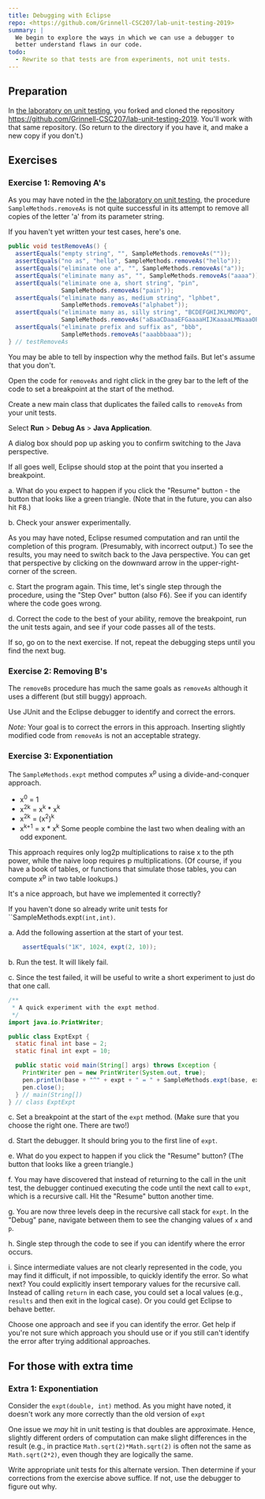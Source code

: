 ```yaml
--- 
title: Debugging with Eclipse
repo: <https://github.com/Grinnell-CSC207/lab-unit-testing-2019>
summary: |
  We begin to explore the ways in which we can use a debugger to
  better understand flaws in our code.
todo:
  - Rewrite so that tests are from experiments, not unit tests.
---
```


Preparation
-----------

In [the laboratory on unit testing](../labs/unit-testing), you
forked and cloned the repository
<https://github.com/Grinnell-CSC207/lab-unit-testing-2019>.  You'll
work with that same repository.  (So return to the directory if you
have it, and make a new copy if you don't.)

Exercises
---------

### Exercise 1: Removing A's

As you may have noted in the [the laboratory on unit
testing](../labs/unit-testing.html), the procedure `SampleMethods.removeAs`
is not quite successful in its attempt to remove all copies of the
letter 'a' from its parameter string.

If you haven't yet written your test cases, here's one.

```java
public void testRemoveAs() {
  assertEquals("empty string", "", SampleMethods.removeAs(""));
  assertEquals("no as", "hello", SampleMethods.removeAs("hello"));
  assertEquals("eliminate one a", "", SampleMethods.removeAs("a"));
  assertEquals("eliminate many as", "", SampleMethods.removeAs("aaaa"));
  assertEquals("eliminate one a, short string", "pin", 
               SampleMethods.removeAs("pain"));
  assertEquals("eliminate many as, medium string", "lphbet", 
               SampleMethods.removeAs("alphabet"));
  assertEquals("eliminate many as, silly string", "BCDEFGHIJKLMNOPQ",
               SampleMethods.removeAs("aBaaCDaaaEFGaaaaHIJKaaaaLMNaaaOPaaQa"));
  assertEquals("eliminate prefix and suffix as", "bbb",
               SampleMethods.removeAs("aaabbbaaa"));
} // testRemoveAs
```

You may be able to tell by inspection why the method fails.  But
let's assume that you don't.

Open the code for `removeAs` and right click in the grey bar to the
left of the code to set a breakpoint at the start of the method.

Create a new main class that duplicates the failed calls to
`removeAs` from your unit tests.

Select **Run** > **Debug As** > **Java Application**.

A dialog box should pop up asking you to confirm switching to the
Java perspective.

If all goes well, Eclipse should stop at the point that you inserted
a breakpoint.

a. What do you expect to happen if you click the "Resume" button -
the button that looks like a green triangle.  (Note that in the
future, you can also hit <kbd>F8</kbd>.)

b. Check your answer experimentally.

As you may have noted, Eclipse resumed computation and ran until
the completion of this program.  (Presumably, with incorrect output.)
To see the results, you may need to switch back to the Java perspective.
You can get that perspective by clicking on the downward arrow in the
upper-right-corner of the screen.

c. Start the program again.  This time, let's single step through
the procedure, using the "Step Over" button (also
<kbd>F6</kbd>).  See if you can identify where the code goes wrong.

d. Correct the code to the best of your ability, remove the
breakpoint, run the unit tests again, and see if your code
passes all of the tests.

If so, go on to the next exercise.  If not, repeat the debugging
steps until you find the next bug.

### Exercise 2: Removing B's

The `removeBs` procedure has much the same goals as `removeAs`
although it uses a different (but still buggy) approach.

Use JUnit and the Eclipse debugger to identify and correct the errors.

*Note:* Your goal is to correct the errors in this approach.
Inserting slightly modified code from `removeAs` is not an acceptable
strategy.

### Exercise 3: Exponentiation

The `SampleMethods.expt` method computes
x<sup>p</sup> using a divide-and-conquer approach.

* x<sup>0</sup> = 1
* x<sup>2k</sup> = 
  x<sup>k</sup> * x<sup>k</sup>
* x<sup>2k</sup> =
  (x<sup>2</sup>)<sup>k</sup>
* x<sup>k+1</sup> =
  x * x<sup>k</sup>
  Some people combine the last two when dealing with an odd exponent.

This approach requires only log<subscript>2</subscript>p
multiplications to raise x to the pth power, while the naive loop
requires p multiplications.  (Of course, if you have a book of
tables, or functions that simulate those tables, you can compute
x<sup>p</sup> in two table lookups.)

It's a nice approach, but have we implemented it correctly?

If you haven't done so already write unit tests for 
``SampleMethods.expt`(int,int)`.

a. Add the following assertion at the start of your test.

```java
    assertEquals("1K", 1024, expt(2, 10));
```

b. Run the test.  It will likely fail.

c. Since the test failed, it will be useful to write a short
experiment to just do that one call.  

```java
/**
 * A quick experiment with the expt method.
 */
import java.io.PrintWriter;

public class ExptExpt {
  static final int base = 2;
  static final int expt = 10;

  public static void main(String[] args) throws Exception {
    PrintWriter pen = new PrintWriter(System.out, true);
    pen.println(base + "^" + expt + " = " + SampleMethods.expt(base, expt));
    pen.close();
  } // main(String[])
} // class ExptExpt
```

c. Set a breakpoint at the start of the `expt` method.  (Make sure
that you choose the right one.  There are two!)

d. Start the debugger.  It should bring you to the first line of
`expt`.

e. What do you expect to happen if you click the "Resume" button?
(The button that looks like a green triangle.)

f. You may have discovered that instead of returning to the call
in the unit test, the debugger continued executing the code until
the next call to `expt`, which is a recursive call.  Hit the "Resume"
button another time.

g. You are now three levels deep in the recursive call stack for
`expt`.  In the "Debug" pane, navigate between them to see the
changing values of `x` and `p`.

h. Single step through the code to see if you can identify where
the error occurs.

i. Since intermediate values are not clearly represented in the
code, you may find it difficult, if not impossible, to quickly
identify the error.  So what next?  You could explicitly insert
temporary values for the recursive call.  Instead of calling `return`
in each case, you could set a local values (e.g., `results` and
then exit in the logical case).  Or you could get Eclipse to behave
better.

Choose one approach and see if you can identify the error.  Get 
help if you're not sure which approach you should use or if you
still can't identify the error after trying additional approaches.

For those with extra time
-------------------------

### Extra 1: Exponentiation

Consider the `expt(double, int)`
method.  As you might have noted, it doesn't work any more correctly
than the old version of `expt`

One issue we *may* hit in unit testing is that doubles are approximate.
Hence, slightly different orders of computation can make slight
differences in the result (e.g., in practice `Math.sqrt(2)*Math.sqrt(2)`
is often not the same as `Math.sqrt(2*2)`, even though they are
logically the same.

Write appropriate unit tests for this alternate version.  Then determine
if your corrections from the exercise above suffice.  If not, use the
debugger to figure out why.

